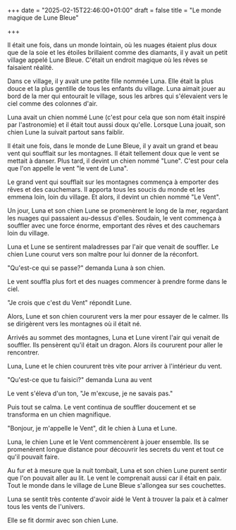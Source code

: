 +++ 
date = "2025-02-15T22:46:00+01:00"
draft = false
title = "Le monde magique de Lune Bleue"

+++


Il était une fois, dans un monde lointain, où les nuages étaient plus doux que de la soie et les étoiles brillaient comme des diamants, il y avait un petit village appelé Lune Bleue. C'était un endroit magique où les rêves se faisaient réalité.


Dans ce village, il y avait une petite fille nommée Luna. Elle était la plus douce et la plus gentille de tous les enfants du village. Luna aimait jouer au bord de la mer qui entourait le village, sous les arbres qui s'élevaient vers le ciel comme des colonnes d'air.

Luna avait un chien nommé Lune (c'est pour cela que son nom était inspiré par l'astronomie) et il était tout aussi doux qu'elle. Lorsque Luna jouait, son chien Lune la suivait partout sans faiblir.


Il était une fois, dans le monde de Lune Bleue, il y avait un grand et beau vent qui soufflait sur les montagnes. Il était tellement doux que le vent se mettait à danser. Plus tard, il devint un chien nommé "Lune". C'est pour cela que l'on appelle le vent "le vent de Luna".

Le grand vent qui soufflait sur les montagnes commença à emporter des rêves et des cauchemars. Il apporta tous les soucis du monde et les emmena loin, loin du village. Et alors, il devint un chien nommé "Le Vent". 

Un jour, Luna et son chien Lune se promenèrent le long de la mer, regardant les nuages qui passaient au-dessus d'elles. Soudain, le vent commença à souffler avec une force énorme, emportant des rêves et des cauchemars loin du village.


Luna et Lune se sentirent maladresses par l'air que venait de souffler. Le chien Lune courut vers son maître pour lui donner de la réconfort.

"Qu'est-ce qui se passe?" demanda Luna à son chien.

Le vent souffla plus fort et des nuages commencer à prendre forme dans le ciel.

"Je crois que c'est du Vent" répondit Lune.

Alors, Lune et son chien coururent vers la mer pour essayer de le calmer. Ils se dirigèrent vers les montagnes où il était né.


Arrivés au sommet des montagnes, Luna et Lune virent l'air qui venait de souffler. Ils pensèrent qu'il était un dragon. Alors ils coururent pour aller le rencontrer.


Luna, Lune et le chien coururent très vite pour arriver à l'intérieur du vent.

"Qu'est-ce que tu faisici?" demanda Luna au vent

Le vent s'éleva d'un ton, "Je m'excuse, je ne savais pas."

Puis tout se calma. Le vent continua de souffler doucement et se transforma en un chien magnifique.

"Bonjour, je m'appelle le Vent", dit le chien à Luna et Lune.


Luna, le chien Lune et le Vent commencèrent à jouer ensemble. Ils se promenèrent longue distance pour découvrir les secrets du vent et tout ce qu'il pouvait faire.

Au fur et à mesure que la nuit tombait, Luna et son chien Lune purent sentir que l'on pouvait aller au lit. Le vent le comprenait aussi car il était en paix. Tout le monde dans le village de Lune Bleue s'allongea sur ses couchettes.

Luna se sentit très contente d'avoir aidé le Vent à trouver la paix et à calmer tous les vents de l'univers.

Elle se fit dormir avec son chien Lune.